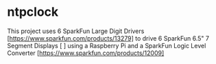 # ntpclock

This project uses 6 SparkFun Large Digit Drivers [https://www.sparkfun.com/products/13279] to drive 6 SparkFun 6.5" 7 Segment Displays [
] using a Raspberry Pi and a SparkFun Logic Level Converter [https://www.sparkfun.com/products/12009]


